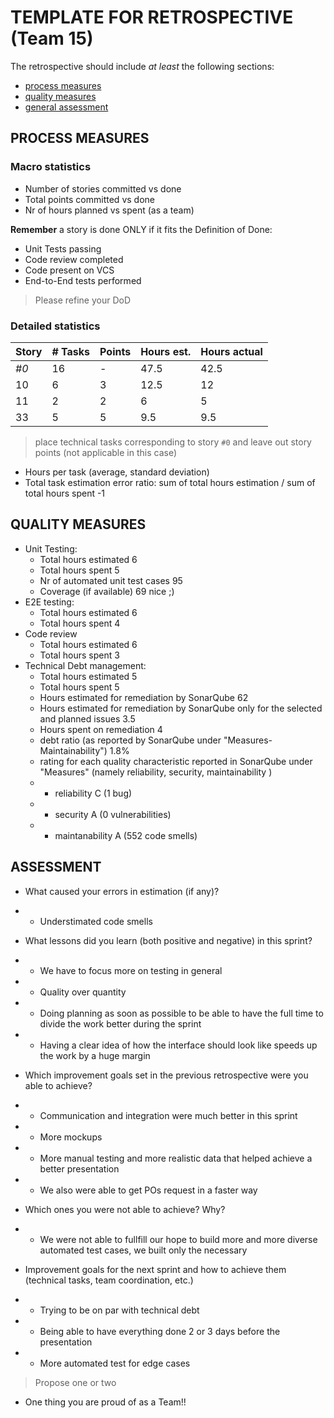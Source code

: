 TEMPLATE FOR RETROSPECTIVE (Team 15)
=====================================

The retrospective should include _at least_ the following
sections:

- [process measures](#process-measures)
- [quality measures](#quality-measures)
- [general assessment](#assessment)

## PROCESS MEASURES 

### Macro statistics

- Number of stories committed vs done 
- Total points committed vs done 
- Nr of hours planned vs spent (as a team)

**Remember**  a story is done ONLY if it fits the Definition of Done:
 
- Unit Tests passing
- Code review completed
- Code present on VCS
- End-to-End tests performed

> Please refine your DoD 

### Detailed statistics

| Story  | # Tasks | Points | Hours est. | Hours actual |
|--------|---------|--------|------------|--------------|
| _#0_   | 16      |    -   | 47.5       |  42.5        |
| 10     | 6       | 3      | 12.5       |  12          |
| 11     | 2       | 2      | 6          |  5           |
| 33     | 5       | 5      | 9.5        |  9.5         |
   

> place technical tasks corresponding to story `#0` and leave out story points (not applicable in this case)

- Hours per task (average, standard deviation)
- Total task estimation error ratio: sum of total hours estimation / sum of total hours spent -1

  
## QUALITY MEASURES 

- Unit Testing:
  - Total hours estimated 6
  - Total hours spent 5
  - Nr of automated unit test cases 95
  - Coverage (if available) 69 nice ;)
- E2E testing:
  - Total hours estimated 6
  - Total hours spent 4
- Code review 
  - Total hours estimated 6
  - Total hours spent 3
- Technical Debt management:
  - Total hours estimated 5 
  - Total hours spent 5
  - Hours estimated for remediation by SonarQube 62
  - Hours estimated for remediation by SonarQube only for the selected and planned issues 3.5
  - Hours spent on remediation 4
  - debt ratio (as reported by SonarQube under "Measures-Maintainability") 1.8%
  - rating for each quality characteristic reported in SonarQube under "Measures" (namely reliability, security, maintainability )
  - - reliability C (1 bug)
  - - security A (0 vulnerabilities)
  - - maintanability  A (552 code smells)
  


## ASSESSMENT

- What caused your errors in estimation (if any)?
  
- - Understimated code smells

- What lessons did you learn (both positive and negative) in this sprint?

- - We have to focus more on testing in general

- - Quality over quantity

- - Doing planning as soon as possible to be able to have the full time to divide the work better during the sprint

- - Having a clear idea of how the interface should look like speeds up the work by a huge margin

- Which improvement goals set in the previous retrospective were you able to achieve? 

- - Communication and integration were much better in this sprint

- - More mockups

- - More manual testing and more realistic data that helped achieve a better presentation

- - We also were able to get POs request in a faster way
  
- Which ones you were not able to achieve? Why?

- - We were not able to fullfill our hope to build more and more diverse automated test cases, we built only the necessary

- Improvement goals for the next sprint and how to achieve them (technical tasks, team coordination, etc.)

- - Trying to be on par with technical debt

- - Being able to have everything done 2 or 3 days before the presentation

- - More automated test for edge cases

> Propose one or two

- One thing you are proud of as a Team!!
